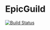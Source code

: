 # EpicGuild
[![Build Status](https://travis-ci.org/Yun-Shan/EpicGuild.svg?branch=master)](https://travis-ci.org/Yun-Shan/EpicGuild)